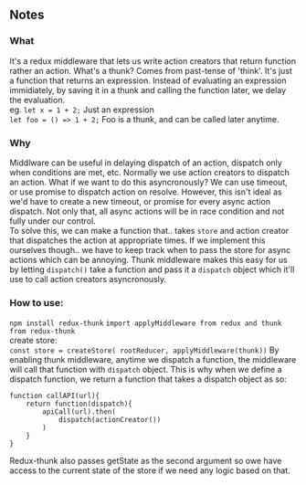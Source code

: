 ## Notes

### What
It's a redux middleware that lets us write action creators that return function rather an action.
What's a thunk? Comes from past-tense of 'think'. It's just a function that returns an expression. Instead of evaluating an expression immidiately, by saving it in a thunk and calling the function later, we delay the evaluation.  
eg. `let x = 1 + 2;` Just an expression  
`let foo = () => 1 + 2;` Foo is a thunk, and can be called later anytime.

### Why
Middlware can be useful in delaying dispatch of an action, dispatch only when conditions are met, etc. Normally we use action creators to dispatch an action. What if we want to do this asyncronously? We can use timeout, or use promise to dispatch action on resolve. However, this isn't ideal as we'd have to create a new timeout, or promise for every async action dispatch. Not only that, all async actions will be in race condition and not fully under our control.  
To solve this, we can make a function that.. takes `store` and action creator that dispatches the action at appropriate times. 
If we implement this ourselves though.. we have to keep track when to pass the store for async actions which can be annoying.
Thunk middleware makes this easy for us by letting `dispatch()` take a function and pass it a `dispatch` object which it'll use to call action creators asyncronously.  



### How to use:
`npm install redux-thunk`
`import applyMiddleware from redux and thunk from redux-thunk`  
create store:  
`const store = createStore( rootReducer, applyMiddleware(thunk))`
By enabling thunk middleware, anytime we dispatch a function, the middleware will call that function with `dispatch` object.
This is why when we define a dispatch function, we return a function that takes a dispatch object as so:

    function callAPI(url){
        return function(dispatch){
            apiCall(url).then(
                dispatch(actionCreator())
            )
        }
    }
Redux-thunk also passes getState as the second argument so owe have access to the current state of the store if we need any logic based on that.